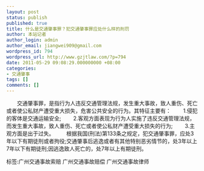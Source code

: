 ```yaml
---
layout: post
status: publish
published: true
title: 什么是交通肇事罪？犯交通肇事罪应处什么样的刑罚
author: 本站记者
author_login: admin
author_email: jiangwei909@gmail.com
wordpress_id: 794
wordpress_url: http://www.gzjtlaw.com/?p=794
date: 2011-05-29 09:08:29.000000000 +08:00
categories:
- 交通肇事
tags: []
comments: []
---
```

　　交通肇事罪，是指行为人违反交通管理法规，发生重大事故，致人重伤、死亡或者使公私财产遭受重大损失，危害公共安全的行为。其特征主要有：　　1.侵犯的客体是交通运输安全;　　2.客观方面表现为行为人实施了违反交通管理法规，而发生重大事故，致人重伤、死亡或者使公私财产遭受重大损失的行为;　　3.主观方面是出于过失。　　根据我国(刑法)第133条之规定，犯交通肇事罪，应处3年以下有期徒刑或者拘役;交通肇事后逃逸或者有其他特别恶劣情节的，处3年以上7年以下有期徒刑;因逃逸致人死亡的，处7年以上有期徒刑。标签:广州交通事故索赔 广州交通事故赔偿 广州交通事故律师
